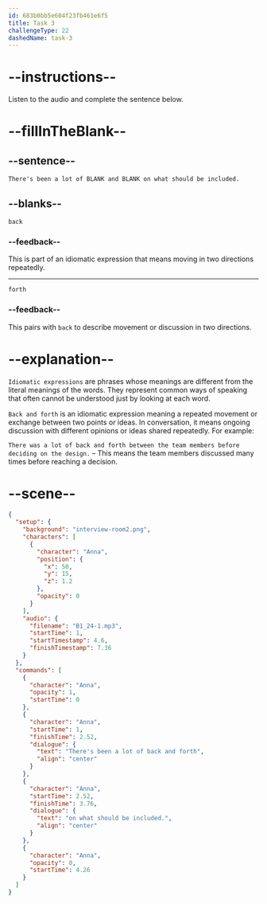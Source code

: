 ```yaml
---
id: 683b0bb5e604f23fb461e6f5
title: Task 3
challengeType: 22
dashedName: task-3
---
```


<!-- (Audio) Anna: There's been a lot of back and forth on what should be included. -->

# --instructions--

Listen to the audio and complete the sentence below.

# --fillInTheBlank--

## --sentence--

`There's been a lot of BLANK and BLANK on what should be included.`

## --blanks--

`back`

### --feedback--

This is part of an idiomatic expression that means moving in two directions repeatedly.

---

`forth`

### --feedback--

This pairs with `back` to describe movement or discussion in two directions.

# --explanation--

`Idiomatic expressions` are phrases whose meanings are different from the literal meanings of the words. They represent common ways of speaking that often cannot be understood just by looking at each word.  

`Back and forth` is an idiomatic expression meaning a repeated movement or exchange between two points or ideas. In conversation, it means ongoing discussion with different opinions or ideas shared repeatedly. For example:

`There was a lot of back and forth between the team members before deciding on the design.` – This means the team members discussed many times before reaching a decision.

# --scene--

```json
{
  "setup": {
    "background": "interview-room2.png",
    "characters": [
      {
        "character": "Anna",
        "position": {
          "x": 50,
          "y": 15,
          "z": 1.2
        },
        "opacity": 0
      }
    ],
    "audio": {
      "filename": "B1_24-1.mp3",
      "startTime": 1,
      "startTimestamp": 4.6,
      "finishTimestamp": 7.36
    }
  },
  "commands": [
    {
      "character": "Anna",
      "opacity": 1,
      "startTime": 0
    },
    {
      "character": "Anna",
      "startTime": 1,
      "finishTime": 2.52,
      "dialogue": {
        "text": "There's been a lot of back and forth",
        "align": "center"
      }
    },
    {
      "character": "Anna",
      "startTime": 2.52,
      "finishTime": 3.76,
      "dialogue": {
        "text": "on what should be included.",
        "align": "center"
      }
    },
    {
      "character": "Anna",
      "opacity": 0,
      "startTime": 4.26
    }
  ]
}
```
